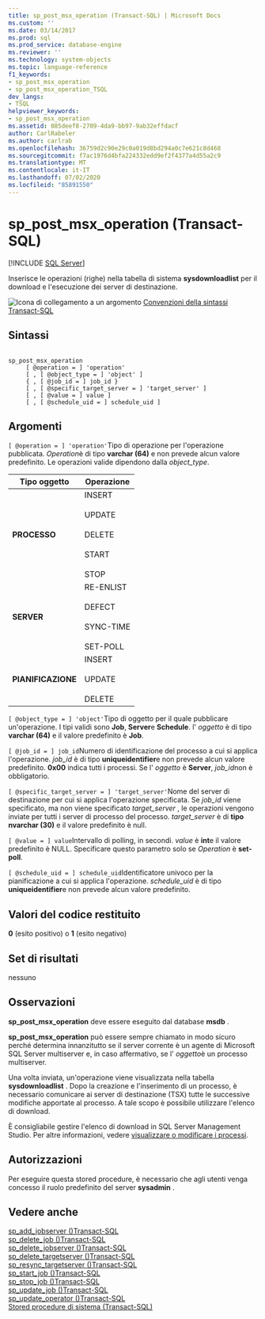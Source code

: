```yaml
---
title: sp_post_msx_operation (Transact-SQL) | Microsoft Docs
ms.custom: ''
ms.date: 03/14/2017
ms.prod: sql
ms.prod_service: database-engine
ms.reviewer: ''
ms.technology: system-objects
ms.topic: language-reference
f1_keywords:
- sp_post_msx_operation
- sp_post_msx_operation_TSQL
dev_langs:
- TSQL
helpviewer_keywords:
- sp_post_msx_operation
ms.assetid: 085deef8-2709-4da9-bb97-9ab32effdacf
author: CarlRabeler
ms.author: carlrab
ms.openlocfilehash: 36759d2c90e29c0a019d8bd294a0c7e621c8d468
ms.sourcegitcommit: f7ac1976d4bfa224332edd9ef2f4377a4d55a2c9
ms.translationtype: MT
ms.contentlocale: it-IT
ms.lasthandoff: 07/02/2020
ms.locfileid: "85891550"
---
```

# <a name="sp_post_msx_operation-transact-sql"></a>sp_post_msx_operation (Transact-SQL)
[!INCLUDE [SQL Server](../../includes/applies-to-version/sqlserver.md)]

  Inserisce le operazioni (righe) nella tabella di sistema **sysdownloadlist** per il download e l'esecuzione dei server di destinazione.  
  
 ![Icona di collegamento a un argomento](../../database-engine/configure-windows/media/topic-link.gif "Icona di collegamento a un argomento") [Convenzioni della sintassi Transact-SQL](../../t-sql/language-elements/transact-sql-syntax-conventions-transact-sql.md)  
  
## <a name="syntax"></a>Sintassi  
  
```  
  
sp_post_msx_operation  
     [ @operation = ] 'operation'  
     [ , [ @object_type = ] 'object' ]   
     { , [ @job_id = ] job_id }   
     [ , [ @specific_target_server = ] 'target_server' ]   
     [ , [ @value = ] value ]  
     [ , [ @schedule_uid = ] schedule_uid ]  
```  
  
## <a name="arguments"></a>Argomenti  
`[ @operation = ] 'operation'`Tipo di operazione per l'operazione pubblicata. *Operation*è di tipo **varchar (64)** e non prevede alcun valore predefinito. Le operazioni valide dipendono dalla *object_type*.  
  
|Tipo oggetto|Operazione|  
|-----------------|---------------|  
|**PROCESSO**|INSERT<br /><br /> UPDATE<br /><br /> DELETE<br /><br /> START<br /><br /> STOP|  
|**SERVER**|RE-ENLIST<br /><br /> DEFECT<br /><br /> SYNC-TIME<br /><br /> SET-POLL|  
|**PIANIFICAZIONE**|INSERT<br /><br /> UPDATE<br /><br /> DELETE|  
  
`[ @object_type = ] 'object'`Tipo di oggetto per il quale pubblicare un'operazione. I tipi validi sono **Job**, **Server**e **Schedule**. l' *oggetto* è di tipo **varchar (64)** e il valore predefinito è **Job**.  
  
`[ @job_id = ] job_id`Numero di identificazione del processo a cui si applica l'operazione. *job_id* è di tipo **uniqueidentifier**e non prevede alcun valore predefinito. **0x00** indica tutti i processi. Se l' *oggetto* è **Server**, *job_id*non è obbligatorio.  
  
`[ @specific_target_server = ] 'target_server'`Nome del server di destinazione per cui si applica l'operazione specificata. Se *job_id* viene specificato, ma non viene specificato *target_server* , le operazioni vengono inviate per tutti i server di processo del processo. *target_server* è di **tipo nvarchar (30)** e il valore predefinito è null.  
  
`[ @value = ] value`Intervallo di polling, in secondi. *value* è **int**e il valore predefinito è NULL. Specificare questo parametro solo se *Operation* è **set-poll**.  
  
`[ @schedule_uid = ] schedule_uid`Identificatore univoco per la pianificazione a cui si applica l'operazione. *schedule_uid* è di tipo **uniqueidentifier**e non prevede alcun valore predefinito.  
  
## <a name="return-code-values"></a>Valori del codice restituito  
 **0** (esito positivo) o **1** (esito negativo)  
  
## <a name="result-sets"></a>Set di risultati  
 nessuno  
  
## <a name="remarks"></a>Osservazioni  
 **sp_post_msx_operation** deve essere eseguito dal database **msdb** .  
  
 **sp_post_msx_operation** può essere sempre chiamato in modo sicuro perché determina innanzitutto se il server corrente è un agente di Microsoft SQL Server multiserver e, in caso affermativo, se l' *oggetto*è un processo multiserver.  
  
 Una volta inviata, un'operazione viene visualizzata nella tabella **sysdownloadlist** . Dopo la creazione e l'inserimento di un processo, è necessario comunicare ai server di destinazione (TSX) tutte le successive modifiche apportate al processo. A tale scopo è possibile utilizzare l'elenco di download.  
  
 È consigliabile gestire l'elenco di download in SQL Server Management Studio. Per altre informazioni, vedere [visualizzare o modificare i processi](../../ssms/agent/view-or-modify-jobs.md).  
  
## <a name="permissions"></a>Autorizzazioni  
 Per eseguire questa stored procedure, è necessario che agli utenti venga concesso il ruolo predefinito del server **sysadmin** .  
  
## <a name="see-also"></a>Vedere anche  
 [sp_add_jobserver &#40;&#41;Transact-SQL](../../relational-databases/system-stored-procedures/sp-add-jobserver-transact-sql.md)   
 [sp_delete_job &#40;&#41;Transact-SQL](../../relational-databases/system-stored-procedures/sp-delete-job-transact-sql.md)   
 [sp_delete_jobserver &#40;&#41;Transact-SQL](../../relational-databases/system-stored-procedures/sp-delete-jobserver-transact-sql.md)   
 [sp_delete_targetserver &#40;&#41;Transact-SQL](../../relational-databases/system-stored-procedures/sp-delete-targetserver-transact-sql.md)   
 [sp_resync_targetserver &#40;&#41;Transact-SQL](../../relational-databases/system-stored-procedures/sp-resync-targetserver-transact-sql.md)   
 [sp_start_job &#40;&#41;Transact-SQL](../../relational-databases/system-stored-procedures/sp-start-job-transact-sql.md)   
 [sp_stop_job &#40;&#41;Transact-SQL](../../relational-databases/system-stored-procedures/sp-stop-job-transact-sql.md)   
 [sp_update_job &#40;&#41;Transact-SQL](../../relational-databases/system-stored-procedures/sp-update-job-transact-sql.md)   
 [sp_update_operator &#40;&#41;Transact-SQL](../../relational-databases/system-stored-procedures/sp-update-operator-transact-sql.md)   
 [Stored procedure di sistema &#40;Transact-SQL&#41;](../../relational-databases/system-stored-procedures/system-stored-procedures-transact-sql.md)  
  
  
